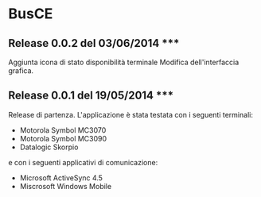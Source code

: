 # BusCE

## Release 0.0.2 del 03/06/2014 ***
Aggiunta icona di stato disponibilità terminale
Modifica dell'interfaccia grafica.

## Release 0.0.1 del 19/05/2014 ***
Release di partenza. L'applicazione è stata testata con i seguenti terminali:

 - Motorola Symbol MC3070
 - Motorola Symbol MC3090
 - Datalogic Skorpio

e con i seguenti applicativi di comunicazione:

 - Microsoft ActiveSync 4.5
 - Miscrosoft Windows Mobile
